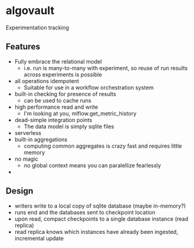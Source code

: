 # algovault
Experimentation tracking



## Features

- Fully embrace the relational model
    - i.e. run is many-to-many with experiment, so reuse of run results across experiments is possible
- all operations idempotent
    - Suitable for use in a workflow orchestration system
- built-in checking for presence of results
    - can be used to cache runs
- high performance read and write
    - I'm looking at you, mlflow.get_metric_history
- dead-simple integration points
    - The data model is simply sqlite files
- serverless
- built-in aggregations
    - computing common aggregates is crazy fast and requires little memory
- no magic
    - no global context means you can paralellize fearlessly
-

## Design

- writers write to a local copy of sqlite database (maybe in-memory?)
- runs end and the databases sent to checkpoint location
- upon read, compact checkpoints to a single database instance (read replica)
- read replica knows which instances have already been ingested, incremental update
